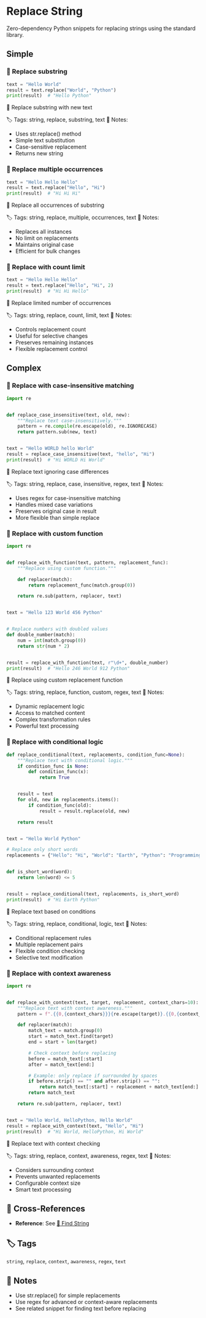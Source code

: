 # Replace String

Zero-dependency Python snippets for replacing strings using the standard library.

## Simple

### 🧩 Replace substring

```python
text = "Hello World"
result = text.replace("World", "Python")
print(result)  # "Hello Python"
```

📂 Replace substring with new text

🏷️ Tags: string, replace, substring, text
📝 Notes:
- Uses str.replace() method
- Simple text substitution
- Case-sensitive replacement
- Returns new string

### 🧩 Replace multiple occurrences

```python
text = "Hello Hello Hello"
result = text.replace("Hello", "Hi")
print(result)  # "Hi Hi Hi"
```

📂 Replace all occurrences of substring

🏷️ Tags: string, replace, multiple, occurrences, text
📝 Notes:
- Replaces all instances
- No limit on replacements
- Maintains original case
- Efficient for bulk changes

### 🧩 Replace with count limit

```python
text = "Hello Hello Hello"
result = text.replace("Hello", "Hi", 2)
print(result)  # "Hi Hi Hello"
```

📂 Replace limited number of occurrences

🏷️ Tags: string, replace, count, limit, text
📝 Notes:
- Controls replacement count
- Useful for selective changes
- Preserves remaining instances
- Flexible replacement control

## Complex

### 🧩 Replace with case-insensitive matching

```python
import re


def replace_case_insensitive(text, old, new):
    """Replace text case-insensitively."""
    pattern = re.compile(re.escape(old), re.IGNORECASE)
    return pattern.sub(new, text)


text = "Hello WORLD hello World"
result = replace_case_insensitive(text, "hello", "Hi")
print(result)  # "Hi WORLD Hi World"
```

📂 Replace text ignoring case differences

🏷️ Tags: string, replace, case, insensitive, regex, text
📝 Notes:
- Uses regex for case-insensitive matching
- Handles mixed case variations
- Preserves original case in result
- More flexible than simple replace

### 🧩 Replace with custom function

```python
import re


def replace_with_function(text, pattern, replacement_func):
    """Replace using custom function."""

    def replacer(match):
        return replacement_func(match.group(0))

    return re.sub(pattern, replacer, text)


text = "Hello 123 World 456 Python"


# Replace numbers with doubled values
def double_number(match):
    num = int(match.group(0))
    return str(num * 2)


result = replace_with_function(text, r"\d+", double_number)
print(result)  # "Hello 246 World 912 Python"
```

📂 Replace using custom replacement function

🏷️ Tags: string, replace, function, custom, regex, text
📝 Notes:
- Dynamic replacement logic
- Access to matched content
- Complex transformation rules
- Powerful text processing

### 🧩 Replace with conditional logic

```python
def replace_conditional(text, replacements, condition_func=None):
    """Replace text with conditional logic."""
    if condition_func is None:
        def condition_func(x):
            return True


    result = text
    for old, new in replacements.items():
        if condition_func(old):
            result = result.replace(old, new)

    return result


text = "Hello World Python"

# Replace only short words
replacements = {"Hello": "Hi", "World": "Earth", "Python": "Programming"}


def is_short_word(word):
    return len(word) <= 5


result = replace_conditional(text, replacements, is_short_word)
print(result)  # "Hi Earth Python"
```

📂 Replace text based on conditions

🏷️ Tags: string, replace, conditional, logic, text
📝 Notes:
- Conditional replacement rules
- Multiple replacement pairs
- Flexible condition checking
- Selective text modification

### 🧩 Replace with context awareness

```python
import re


def replace_with_context(text, target, replacement, context_chars=10):
    """Replace text with context awareness."""
    pattern = f".{{0,{context_chars}}}{re.escape(target)}.{{0,{context_chars}}}"

    def replacer(match):
        match_text = match.group(0)
        start = match_text.find(target)
        end = start + len(target)

        # Check context before replacing
        before = match_text[:start]
        after = match_text[end:]

        # Example: only replace if surrounded by spaces
        if before.strip() == "" and after.strip() == "":
            return match_text[:start] + replacement + match_text[end:]
        return match_text

    return re.sub(pattern, replacer, text)


text = "Hello World, HelloPython, Hello World"
result = replace_with_context(text, "Hello", "Hi")
print(result)  # "Hi World, HelloPython, Hi World"
```

📂 Replace text with context checking

🏷️ Tags: string, replace, context, awareness, regex, text
📝 Notes:
- Considers surrounding context
- Prevents unwanted replacements
- Configurable context size
- Smart text processing

## 🔗 Cross-References

- **Reference**: See [📂 Find String](./find_string.md)

## 🏷️ Tags

`string`, `replace`, `context`, `awareness`, `regex`, `text`

## 📝 Notes

- Use str.replace() for simple replacements
- Use regex for advanced or context-aware replacements
- See related snippet for finding text before replacing
